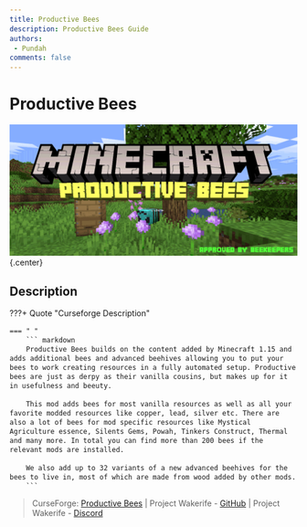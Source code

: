 ```yaml
---
title: Productive Bees
description: Productive Bees Guide
authors: 
 - Pundah
comments: false
---
```

# Productive Bees
![](img/ProductiveBees.png){.center}
## Description
???+ Quote "Curseforge Description"

    === " "
        ``` markdown
        Productive Bees builds on the content added by Minecraft 1.15 and adds additional bees and advanced beehives allowing you to put your bees to work creating resources in a fully automated setup. Productive bees are just as derpy as their vanilla cousins, but makes up for it in usefulness and beeuty.

        This mod adds bees for most vanilla resources as well as all your favorite modded resources like copper, lead, silver etc. There are also a lot of bees for mod specific resources like Mystical Agriculture essence, Silents Gems, Powah, Tinkers Construct, Thermal and many more. In total you can find more than 200 bees if the relevant mods are installed.

        We also add up to 32 variants of a new advanced beehives for the bees to live in, most of which are made from wood added by other mods.
        ```


> CurseForge: [Productive Bees](https://www.curseforge.com/minecraft/mc-mods/productivebees) | Project Wakerife - [GitHub](https://github.com/Pundah) | Project Wakerife - [Discord](https://discord.gg/M4HQTQ9g9f)